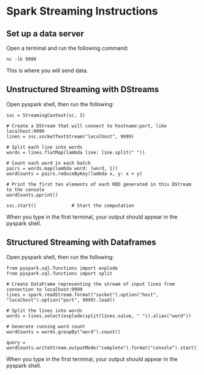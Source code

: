 # Spark Streaming Instructions

## Set up a data server

Open a terminal and run the following command:

```
nc -lk 9999
```

This is where you will send data.

## Unstructured Streaming with DStreams

Open pyspark shell, then run the following:

```
ssc = StreamingContext(sc, 3)

# Create a DStream that will connect to hostname:port, like localhost:9999
lines = ssc.socketTextStream("localhost", 9999)

# Split each line into words
words = lines.flatMap(lambda line: line.split(" "))

# Count each word in each batch
pairs = words.map(lambda word: (word, 1))
wordCounts = pairs.reduceByKey(lambda x, y: x + y)

# Print the first ten elements of each RDD generated in this DStream to the console
wordCounts.pprint()

ssc.start()             # Start the computation
```

When you type in the first terminal, your output should appear in the pyspark shell.

## Structured Streaming with Dataframes

Open pyspark shell, then run the following:

```
from pyspark.sql.functions import explode
from pyspark.sql.functions import split

# Create DataFrame representing the stream of input lines from connection to localhost:9999
lines = spark.readStream.format("socket").option("host", "localhost").option("port", 9999).load()

# Split the lines into words
words = lines.select(explode(split(lines.value, " ")).alias("word"))

# Generate running word count
wordCounts = words.groupBy("word").count()

query = wordCounts.writeStream.outputMode("complete").format("console").start()
```

When you type in the first terminal, your output should appear in the pyspark shell.